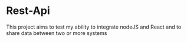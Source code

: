 # Rest-Api
This project aims to test my ability to integrate nodeJS and React and to share data between two or more systems
